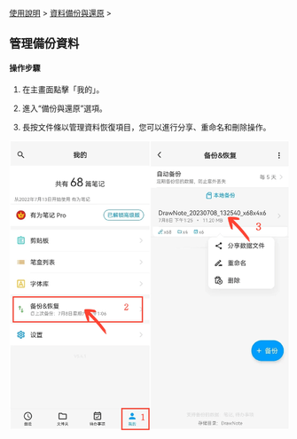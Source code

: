 [使用說明](/dragonnest/drawnote/manual/zh) > [資料備份與還原](/dragonnest/drawnote/manual/zh/data_backup_and_recovery) >

管理備份資料
---
#### 操作步驟

1. 在主畫面點擊「我的」。

2. 進入“備份與還原”選項。

3. 長按文件條以管理資料恢復項目，您可以進行分享、重命名和刪除操作。


![](imgs/manage_backup_data.png)